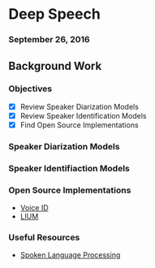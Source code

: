 # Deep Speech
### September 26, 2016

## Background Work

### Objectives

* [x] Review Speaker Diarization Models
* [x] Review Speaker Identification Models
* [x] Find Open Source Implementations

### Speaker Diarization Models

### Speaker Identifiaction Models

### Open Source Implementations

* [Voice ID](https://github.com/mauromereu/voiceid)
* [LIUM](http://lium3.univ-lemans.fr/diarization/doku.php)

### Useful Resources

* [Spoken Language Processing](http://spokenlanguageprocessing.blogspot.in/)
